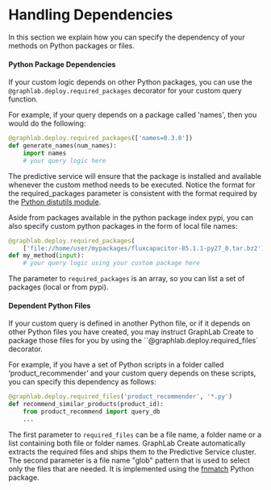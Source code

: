 # Handling Dependencies

In this section we explain how you can specify the dependency of your methods on Python packages or files.

#### Python Package Dependencies

If your custom logic depends on other Python packages, you can use the `@graphlab.deploy.required_packages` decorator for your custom query function.

For example, if your query depends on a package called 'names', then you would do the following:

```python
@graphlab.deploy.required_packages(['names=0.3.0'])
def generate_names(num_names):
    import names
    # your query logic here
```

The predictive service will ensure that the package is installed and available whenever the custom method needs to be executed.
Notice the format for the required_packages parameter is consistent with the format required by the [Python distutils module](https://docs.python.org/2.7/library/distutils.html).

Aside from packages available in the python package index pypi, you can also specify custom python packages in the form of local file names:

```python
@graphlab.deploy.required_packages(
    ['file://home/user/mypackages/fluxcapacitor-85.1.1-py27_0.tar.bz2'])
def my_method(input):
    # your query logic using your custom package here
```

The parameter to `required_packages` is an array, so you can list a set of packages (local or from pypi).

#### Dependent Python Files

If your custom query is defined in another Python file, or if it depends on other Python files you have created, you may instruct GraphLab Create to package those files for you by using the ``@graphlab.deploy.required_files` decorator.

For example, if you have a set of Python scripts in a folder called ‘product_recommender’ and your custom query depends on these scripts, you can specify this dependency as follows:

```python
@graphlab.deploy.required_files('product_recommender', '*.py')
def recommend_similar_products(product_id):
    from product_recommend import query_db
    ...
```

The first parameter to `required_files` can be a file name, a folder name or a list containing both file or folder names. GraphLab Create automatically extracts the required files and ships them to the Predictive Service cluster. The second parameter is a file name "glob" pattern that is used to select only the files that are needed. It is implemented using the [fnmatch](https://docs.python.org/2/library/fnmatch.html) Python package.
